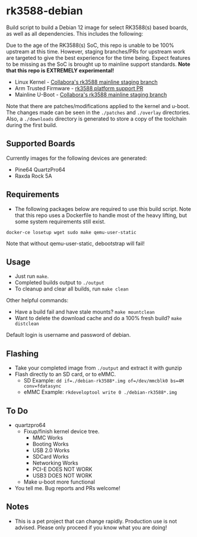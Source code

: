 # rk3588-debian

Build script to build a Debian 12 image for select RK3588(s) based boards, as well as all dependencies. This includes the following:

Due to the age of the RK3588(s) SoC, this repo is unable to be 100% upstream at this time. However, staging branches/PRs for upstream work are targeted to give the best experience for the time being. Expect features to be missing as the SoC is brought up to mainline support standards. **Note that this repo is EXTREMELY experimental!**

- Linux Kernel - [Collabora's rk3588 mainline staging branch](https://gitlab.collabora.com/hardware-enablement/rockchip-3588/linux/-/tree/rk3588?ref_type=heads)
- Arm Trusted Firmware - [rk3588 platform support PR](https://git.trustedfirmware.org/TF-A/trusted-firmware-a.git/commit/?id=d247b8bb2f1dfb30533389cc5516e0d149c50824)
- Mainline U-Boot - [Collabora's rk3588 mainline staging branch](https://gitlab.collabora.com/hardware-enablement/rockchip-3588/u-boot/-/tree/rk3588-rock5b?ref_type=heads)

Note that there are patches/modifications applied to the kernel and u-boot. The changes made can be seen in the `./patches` and `./overlay` directories. Also, a `./downloads` directory is generated to store a copy of the toolchain during the first build.

## Supported Boards
Currently images for the following devices are generated:
* Pine64 QuartzPro64
* Raxda Rock 5A

## Requirements

- The following packages below are required to use this build script. Note that this repo uses a Dockerfile to handle most of the heavy lifting, but some system requirements still exist.

`docker-ce losetup wget sudo make qemu-user-static`

Note that without qemu-user-static, debootstrap will fail!

## Usage
- Just run `make`.
- Completed builds output to `./output`
- To cleanup and clear all builds, run `make clean`

Other helpful commands:

- Have a build fail and have stale mounts? `make mountclean`
- Want to delete the download cache and do a 100% fresh build? `make distclean`

Default login is username and password of debian.

## Flashing
- Take your completed image from `./output` and extract it with gunzip
- Flash directly to an SD card, or to eMMC.
  - SD Example: `dd if=./debian-rk3588*.img of=/dev/mmcblk0 bs=4M conv=fdatasync`
  - eMMC Example: `rkdeveloptool write 0 ./debian-rk3588*.img`

## To Do
* quartzpro64
  * Fixup/finish kernel device tree.
    * MMC Works
    * Booting Works
    * USB 2.0 Works
    * SDCard Works
    * Networking Works
    * PCI-E DOES NOT WORK
    * USB3 DOES NOT WORK
  * Make u-boot more functional
* You tell me. Bug reports and PRs welcome!

## Notes
- This is a pet project that can change rapidly. Production use is not advised. Please only proceed if you know what you are doing!
